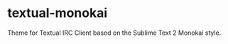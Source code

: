textual-monokai
===============

Theme for Textual IRC Client based on the Sublime Text 2 Monokai style.
